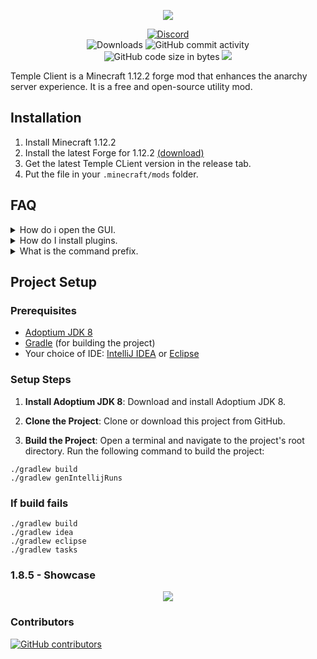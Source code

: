 <p align="center">
  <img src="https://github.com/PhilipPanda/Temple-Client/blob/main/github/images/Logo.png">
</p>

<div align="center">
    <a href="https://discord.gg/XZUGTpGCe8"><img src="https://img.shields.io/discord/689197705683140636?logo=discord" alt="Discord"/></a>
    <br>
    <img src="https://img.shields.io/github/downloads/PhilipPanda/Temple-Client" alt="Downloads"/>
    <img src="https://img.shields.io/github/commit-activity/w/MeteorDevelopment/meteor-client" alt="GitHub commit activity"/>
    <br>
    <img src="https://img.shields.io/github/languages/code-size/TempleDevelopment/Temple-Client" alt="GitHub code size in bytes"/>
    <img src="https://tokei.rs/b1/github/TempleDevelopment/Temple-Client alt="GitHub lines of code"/>
</div>

Temple Client is a Minecraft 1.12.2 forge mod that enhances the anarchy server experience. 
It is a free and open-source utility mod.

## Installation
1. Install Minecraft 1.12.2
2. Install the latest Forge for 1.12.2 [(download)](https://files.minecraftforge.net/net/minecraftforge/forge/index_1.12.2.html)
3. Get the latest Temple CLient version in the release tab.
4. Put the file in your `.minecraft/mods` folder.

## FAQ

<details>
  <summary>How do i open the GUI.</summary>

> Press `r-shift` &
> `right-click` to expand the panels.

</details>

<details>
  <summary>How do I install plugins.</summary>

> Find the plugins you like and put them in the same mods folder you put the client in.

> CAUTION: Third party plugins can contain dangerous code! Only use plugins from trusted sources!

</details>

<details>
  <summary>What is the command prefix.</summary>

> Command prefix symbol is a period "."

</details>

## Project Setup

### Prerequisites

- [Adoptium JDK 8](https://adoptium.net/releases.html)
- [Gradle](https://gradle.org/install/) (for building the project)
- Your choice of IDE: [IntelliJ IDEA](https://www.jetbrains.com/idea/) or [Eclipse](https://www.eclipse.org/downloads/)

### Setup Steps

1. **Install Adoptium JDK 8**: Download and install Adoptium JDK 8.

2. **Clone the Project**: Clone or download this project from GitHub.

3. **Build the Project**: Open a terminal and navigate to the project's root directory. Run the following command to build the project:
```
./gradlew build
./gradlew genIntellijRuns
```

### If build fails

```
./gradlew build
./gradlew idea
./gradlew eclipse
./gradlew tasks
```

### 1.8.5 - Showcase
<p align="center">
   <img src="https://github.com/PhilipPanda/Temple-Client/blob/main/github/images/1.8.5.png">
</p>

### Contributors

[![GitHub contributors](https://contrib.rocks/image?repo=PhilipPanda/Temple-Client)](https://github.com/PhilipPanda/TempleClient/graphs/contributors)

